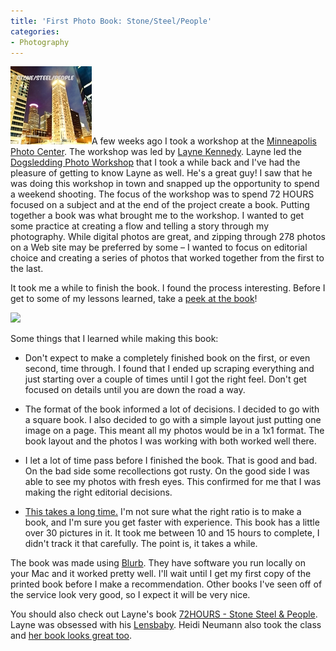 ```yaml
---
title: 'First Photo Book: Stone/Steel/People'
categories:
- Photography
---
```


[![](/assets/posts/2010/stone-steel-people-cover.jpg)](http://www.blurb.com/bookstore/detail/1813441)A few weeks ago I took a workshop at the [Minneapolis Photo Center](http://www.mplsphotocenter.com/). The workshop was led by [Layne Kennedy](http://www.laynekennedy.com/). Layne led the [Dogsledding Photo Workshop](/thingelstad/photos-from-wintergreen-dog-sledding-trip) that I took a while back and I've had the pleasure of getting to know Layne as well. He's a great guy! I saw that he was doing this workshop in town and snapped up the opportunity to spend a weekend shooting.
The focus of the workshop was to spend 72 HOURS focused on a subject and at the end of the project create a book. Putting together a book was what brought me to the workshop. I wanted to get some practice at creating a flow and telling a story through my photography. While digital photos are great, and zipping through 278 photos on a Web site may be preferred by some – I wanted to focus on editorial choice and creating a series of photos that worked together from the first to the last.

It took me a while to finish the book. I found the process interesting. Before I get to some of my lessons learned, take a [peek at the book](http://www.blurb.com/bookstore/detail/1813441)!

[![](http://bookshow.blurb.com/bookshow/cache/P2514909/md/wcover_2.png)](http://www.blurb.com/books/preview/1813441?ce=blurb_ew&utm_source=widget)

Some things that I learned while making this book:



  * Don't expect to make a completely finished book on the first, or even second, time through. I found that I ended up scraping everything and just starting over a couple of times until I got the right feel. Don't get focused on details until you are down the road a way.


  * The format of the book informed a lot of decisions. I decided to go with a square book. I also decided to go with a simple layout just putting one image on a page. This meant all my photos would be in a 1x1 format. The book layout and the photos I was working with both worked well there.


  * I let a lot of time pass before I finished the book. That is good and bad. On the bad side some recollections got rusty. On the good side I was able to see my photos with fresh eyes. This confirmed for me that I was making the right editorial decisions.


  * [This takes a long time.](/thingelstad/editing-a-book) I'm not sure what the right ratio is to make a book, and I'm sure you get faster with experience. This book has a little over 30 pictures in it. It took me between 10 and 15 hours to complete, I didn't track it that carefully. The point is, it takes a while.

The book was made using [Blurb](http://www.blurb.com/). They have software you run locally on your Mac and it worked pretty well. I'll wait until I get my first copy of the printed book before I make a recommendation. Other books I've seen off of the service look very good, so I expect it will be very nice.

You should also check out Layne's book [72HOURS - Stone Steel & People](http://www.blurb.com/bookstore/detail/1679788). Layne was obsessed with his [Lensbaby](http://www.lensbaby.com/). Heidi Neumann also took the class and [her book looks great too](http://www.blurb.com/bookstore/detail/1709624).
